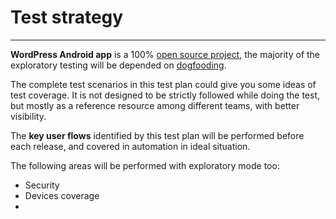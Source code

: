 # Test strategy

---

**WordPress Android app** is a 100% [open source project](https://github.com/wordpress-mobile/WordPress-Android), the majority of the exploratory testing will be depended on [dogfooding](https://en.wikipedia.org/wiki/Eating_your_own_dog_food). 

The complete test scenarios in this test plan could give you some ideas of test coverage. It is not designed to be strictly followed while doing the test, but mostly as a reference resource among different teams, with better visibility.

The **key user flows** identified by this test plan will be performed before each release, and covered in automation in ideal situation.

The following areas will be performed with exploratory mode too:

* Security
* Devices coverage
* 


